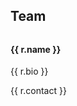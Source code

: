 ## Team

<FSheetsV4 id="1-WsazYAKboddKOCkfImHCY6V7Wy-ztIs4qhyYumeAqw" akey="AIzaSyB8ofd2t6YxACpaV8yJUdGjlYlV_hSoMu4" v-slot="{ value: rows }"><div><f-inline v-for="(r, i) in rows.filter(r => r.filename)" :key="i" style="margin: 0">
  <img :src="r.filename" style="width: 170px; padding-right: 20px" />
  <div style="width: 50vw">
    <h4 style="margin-top: 0">{{ r.name }}</h4><p>{{ r.bio }}</p><p v-if="r.contact">{{ r.contact }}</p>
  </div>
  </f-inline>
</div></FSheetsV4>